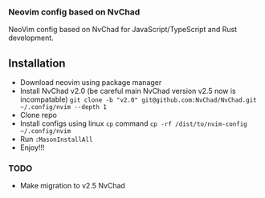 ### Neovim config based on NvChad
NeoVim config based on NvChad for JavaScript/TypeScript and Rust development.
## Installation
- Download neovim using package manager
- Install NvChad v2.0 (be careful main NvChad version v2.5 now is incompatable)
  ```git clone -b "v2.0" git@github.com:NvChad/NvChad.git ~/.config/nvim --depth 1```
- Clone repo
- Install configs using linux `cp` command
  ```cp -rf /dist/to/nvim-config ~/.config/nvim```
- Run `:MasonInstallAll`
- Enjoy!!!
### TODO
- Make migration to v2.5 NvChad
